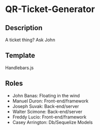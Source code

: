 # QR-Ticket-Generator

## Description
A ticket thing? Ask John

## Template 
Handlebars.js

## Roles
* John Banas: Floating in the wind
* Manuel Duron: Front-end/framework
* Joseph Suvak: Back-end/server
* Walter Scimone: Back-end/server
* Freddy Lucio: Front-end/framework
* Casey Arrington: Db/Sequelize Models